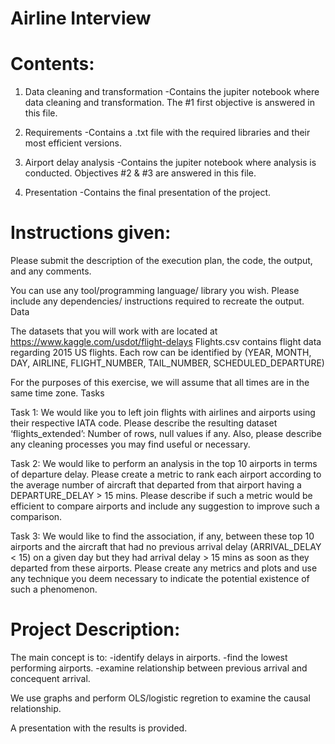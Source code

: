 # Airline Interview

# Contents:
1. Data cleaning and transformation
   -Contains the jupiter notebook where data cleaning and transformation. The #1 first objective is answered in this file.

2. Requirements
   -Contains a .txt file with the required libraries and their most efficient versions.

3. Airport delay analysis
   -Contains the jupiter notebook where analysis is conducted. Objectives #2 & #3 are answered in this file.

4. Presentation
   -Contains the final presentation of the project.

# Instructions given:

Please submit the description of the execution plan, the code, the output, and any comments.

You can use any tool/programming language/ library you wish. Please include any dependencies/ instructions required to recreate the output. Data

The datasets that you will work with are located at https://www.kaggle.com/usdot/flight-delays Flights.csv contains flight data regarding 2015 US flights. Each row can be identified by (YEAR, MONTH, DAY, AIRLINE, FLIGHT_NUMBER, TAIL_NUMBER, SCHEDULED_DEPARTURE)

For the purposes of this exercise, we will assume that all times are in the same time zone. Tasks

Task 1: We would like you to left join flights with airlines and airports using their respective IATA code. Please describe the resulting dataset ‘flights_extended’: Number of rows, null values if any. Also, please describe any cleaning processes you may find useful or necessary.

Task 2: We would like to perform an analysis in the top 10 airports in terms of departure delay. Please create a metric to rank each airport according to the average number of aircraft that departed from that airport having a DEPARTURE_DELAY > 15 mins. Please describe if such a metric would be efficient to compare airports and include any suggestion to improve such a comparison.

Task 3: We would like to find the association, if any, between these top 10 airports and the aircraft that had no previous arrival delay (ARRIVAL_DELAY < 15) on a given day but they had arrival delay > 15 mins as soon as they departed from these airports. Please create any metrics and plots and use any technique you deem necessary to indicate the potential existence of such a phenomenon.


# Project Description:
The main concept is to: 
-identify delays in airports. 
-find the lowest performing airports. 
-examine relationship between previous arrival and concequent arrival.

We use graphs and perform OLS/logistic regretion to examine the causal relationship.

A presentation with the results is provided.
